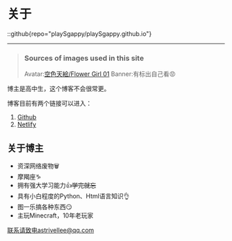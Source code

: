 # 关于

::github{repo="playSgappy/playSgappy.github.io"}

---

> ### Sources of images used in this site
> Avatar:[空色天絵/Flower Girl 01](https://www.pixiv.net/artworks/112951659)
> Banner:有标出自己看😡

博主是高中生，这个博客不会很常更。

博客目前有两个链接可以进入：
1. [Github](https://playsgappy.github.io/)
2. [Netlify](https://sgappy.netlify.app/)

## 关于博主

- 资深网络废物🗑️
- 摩羯座♑
- 拥有强大学习能力👍~~学完就忘~~
- 具有小白程度的Python、Html语言知识👌
- 图一乐搞各种东西😏
- 主玩Minecraft，10年老玩家

联系请致电astrivellee@qq.com
